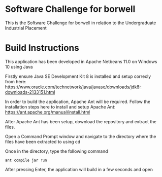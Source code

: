 # Software Challenge for borwell
This is the Software Challenge for borwell in relation to the Undergraduate Industrial Placement

# Build Instructions
This application has been developed in Apache Netbeans 11.0 on Windows 10 using Java 

Firstly ensure Java SE Development Kit 8 is installed and setup correcly from here: https://www.oracle.com/technetwork/java/javase/downloads/jdk8-downloads-2133151.html

In order to build the application, Apache Ant will be required. Follow the installation steps here to install and setup Apache Ant:
https://ant.apache.org/manual/install.html

After Apache Ant has been setup, download the repository and extract the files.

Open a Command Prompt window and navigate to the directory where the files have been extracted to using cd

Once in the directory, type the following command

```
ant compile jar run
```
After pressing Enter, the application will build in a few seconds and open




